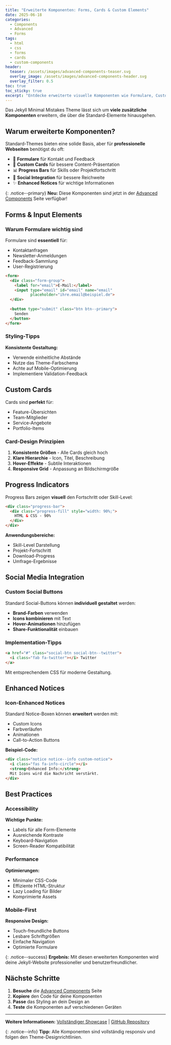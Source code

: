 ```yaml
---
title: "Erweiterte Komponenten: Forms, Cards & Custom Elements"
date: 2025-06-18
categories:
  - Components
  - Advanced
  - Forms
tags:
  - html
  - css
  - forms
  - cards
  - custom-components
header:
  teaser: /assets/images/advanced-components-teaser.svg
  overlay_image: /assets/images/advanced-components-header.svg
  overlay_filter: 0.5
toc: true
toc_sticky: true
excerpt: "Entdecke erweiterte visuelle Komponenten wie Formulare, Custom Cards, Progress Bars und Social Media Integration."
---
```


Das Jekyll Minimal Mistakes Theme lässt sich um **viele zusätzliche Komponenten** erweitern, die über die Standard-Elemente hinausgehen.

## Warum erweiterte Komponenten?

Standard-Themes bieten eine solide Basis, aber für **professionelle Webseiten** benötigst du oft:

- 📝 **Formulare** für Kontakt und Feedback
- 🎨 **Custom Cards** für bessere Content-Präsentation  
- 📊 **Progress Bars** für Skills oder Projektfortschritt
- 🔗 **Social Integration** für bessere Reichweite
- ✨ **Enhanced Notices** für wichtige Informationen

{: .notice--primary}
**Neu:** Diese Komponenten sind jetzt in der [Advanced Components](/advanced-components/) Seite verfügbar!

## Forms & Input Elements

### Warum Formulare wichtig sind

Formulare sind **essentiell** für:
- Kontaktanfragen
- Newsletter-Anmeldungen  
- Feedback-Sammlung
- User-Registrierung

```html
<form>
  <div class="form-group">
    <label for="email">E-Mail:</label>
    <input type="email" id="email" name="email" 
           placeholder="ihre.email@beispiel.de">
  </div>
  
  <button type="submit" class="btn btn--primary">
    Senden
  </button>
</form>
```

### Styling-Tipps

**Konsistente Gestaltung:**
- Verwende einheitliche Abstände
- Nutze das Theme-Farbschema
- Achte auf Mobile-Optimierung
- Implementiere Validation-Feedback

## Custom Cards

Cards sind **perfekt** für:
- Feature-Übersichten
- Team-Mitglieder
- Service-Angebote
- Portfolio-Items

### Card-Design Prinzipien

1. **Konsistente Größen** - Alle Cards gleich hoch
2. **Klare Hierarchie** - Icon, Titel, Beschreibung
3. **Hover-Effekte** - Subtile Interaktionen  
4. **Responsive Grid** - Anpassung an Bildschirmgröße

## Progress Indicators

Progress Bars zeigen **visuell** den Fortschritt oder Skill-Level:

```html
<div class="progress-bar">
  <div class="progress-fill" style="width: 90%;">
    HTML & CSS - 90%
  </div>
</div>
```

**Anwendungsbereiche:**
- Skill-Level Darstellung
- Projekt-Fortschritt
- Download-Progress
- Umfrage-Ergebnisse

## Social Media Integration

### Custom Social Buttons

Standard Social-Buttons können **individuell gestaltet** werden:

- **Brand-Farben** verwenden
- **Icons kombinieren** mit Text
- **Hover-Animationen** hinzufügen
- **Share-Funktionalität** einbauen

### Implementation-Tipps

```html
<a href="#" class="social-btn social-btn--twitter">
  <i class="fab fa-twitter"></i> Twitter
</a>
```

Mit entsprechendem CSS für moderne Gestaltung.

## Enhanced Notices

### Icon-Enhanced Notices

Standard Notice-Boxen können **erweitert** werden mit:
- Custom Icons
- Farbverläufen  
- Animationen
- Call-to-Action Buttons

**Beispiel-Code:**
```html
<div class="notice notice--info custom-notice">
  <i class="fas fa-info-circle"></i>
  <strong>Enhanced Info:</strong> 
  Mit Icons wird die Nachricht verstärkt.
</div>
```

## Best Practices

### Accessibility

**Wichtige Punkte:**
- Labels für alle Form-Elemente
- Ausreichende Kontraste
- Keyboard-Navigation
- Screen-Reader Kompatibilität

### Performance

**Optimierungen:**
- Minimaler CSS-Code
- Effiziente HTML-Struktur
- Lazy Loading für Bilder
- Komprimierte Assets

### Mobile-First

**Responsive Design:**
- Touch-freundliche Buttons
- Lesbare Schriftgrößen
- Einfache Navigation
- Optimierte Formulare

{: .notice--success}
**Ergebnis:** Mit diesen erweiterten Komponenten wird deine Jekyll-Website professioneller und benutzerfreundlicher.

## Nächste Schritte

1. **Besuche** die [Advanced Components](/advanced-components/) Seite
2. **Kopiere** den Code für deine Komponenten
3. **Passe** das Styling an dein Design an
4. **Teste** die Komponenten auf verschiedenen Geräten

---

**Weitere Informationen:** [Vollständiger Showcase](/showcase/) | [GitHub Repository](#)

{: .notice--info}
**Tipp:** Alle Komponenten sind vollständig responsiv und folgen den Theme-Designrichtlinien.
